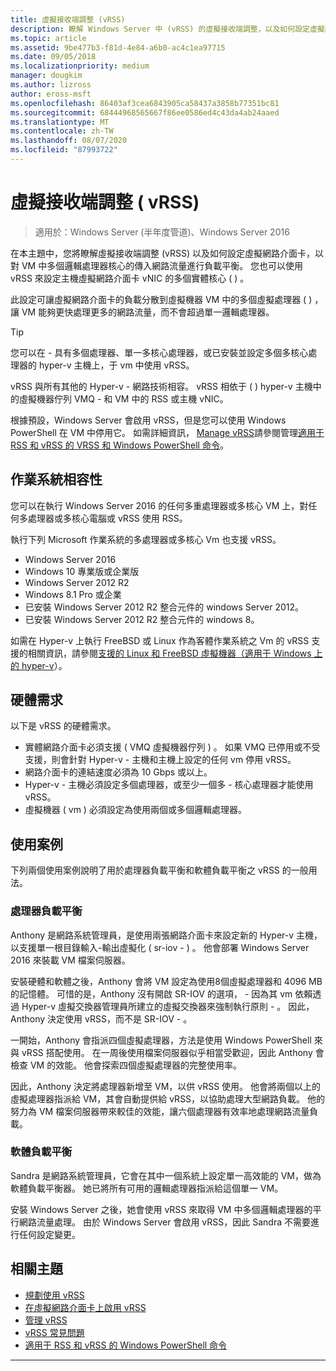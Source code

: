 ```yaml
---
title: 虛擬接收端調整 (vRSS)
description: 瞭解 Windows Server 中 (vRSS) 的虛擬接收端調整，以及如何設定虛擬網路介面卡，以對 VM 中多個邏輯處理器核心的傳入網路流量進行負載平衡。 您也可以 (vNIC) 設定主機虛擬網路介面卡的實體核心數。
ms.topic: article
ms.assetid: 9be477b3-f81d-4e84-a6b0-ac4c1ea97715
ms.date: 09/05/2018
ms.localizationpriority: medium
manager: dougkim
ms.author: lizross
author: eross-msft
ms.openlocfilehash: 86403af3cea6843905ca58437a3858b77351bc81
ms.sourcegitcommit: 68444968565667f86ee0586ed4c43da4ab24aaed
ms.translationtype: MT
ms.contentlocale: zh-TW
ms.lasthandoff: 08/07/2020
ms.locfileid: "87993722"
---
```

# <a name="virtual-receive-side-scaling-vrss"></a>虛擬接收端調整 \( vRSS\)

>適用於：Windows Server (半年度管道)、Windows Server 2016

在本主題中，您將瞭解虛擬接收端調整 (vRSS) 以及如何設定虛擬網路介面卡，以對 VM 中多個邏輯處理器核心的傳入網路流量進行負載平衡。 您也可以使用 vRSS 來設定主機虛擬網路介面卡 vNIC 的多個實體核心 \( \) 。

此設定可讓虛擬網路介面卡的負載分散到虛擬機器 VM 中的多個虛擬處理器 \( \) ，讓 VM 能夠更快處理更多的網路流量，而不會超過單一邏輯處理器。

>[!TIP]
>您可以在 \- 具有多個處理器、單一多核心處理器，或已安裝並設定多個多核心處理器的 hyper-v 主機上，于 vm 中使用 vRSS。

vRSS 與所有其他的 Hyper-v \- 網路技術相容。 vRSS 相依于 \( \) hyper-v 主機中的虛擬機器佇列 VMQ \- 和 VM 中的 RSS 或主機 vNIC。

根據預設，Windows Server 會啟用 vRSS，但是您可以使用 Windows PowerShell 在 VM 中停用它。 如需詳細資訊， [Manage vRSS](vrss-manage.md)請參閱管理[適用于 RSS 和 vRSS 的 VRSS 和 Windows PowerShell 命令](vrss-wps.md)。



## <a name="operating-system-compatibility"></a>作業系統相容性

您可以在執行 Windows Server 2016 的任何多重處理器或多核心 VM 上，對任何多處理器或多核心電腦或 vRSS 使用 RSS。

執行下列 Microsoft 作業系統的多處理器或多核心 Vm 也支援 vRSS。

- Windows Server 2016
- Windows 10 專業版或企業版
- Windows Server 2012 R2
- Windows 8.1 Pro 或企業
- 已安裝 Windows Server 2012 R2 整合元件的 windows Server 2012。
- 已安裝 Windows Server 2012 R2 整合元件的 windows 8。

如需在 Hyper-v 上執行 FreeBSD 或 Linux 作為客體作業系統之 Vm 的 vRSS 支援的相關資訊，請參閱[支援的 Linux 和 FreeBSD 虛擬機器（適用于 Windows 上的 hyper-v](../../../virtualization/hyper-v/supported-linux-and-freebsd-virtual-machines-for-hyper-v-on-windows.md)）。

## <a name="hardware-requirements"></a>硬體需求

以下是 vRSS 的硬體需求。

- 實體網路介面卡必須支援 \( VMQ 虛擬機器佇列 \) 。 如果 VMQ 已停用或不受支援，則會針對 Hyper-v \- 主機和主機上設定的任何 vm 停用 vRSS。
- 網路介面卡的連結速度必須為 10 Gbps 或以上。
- Hyper-v \- 主機必須設定多個處理器，或至少一個多 \- 核心處理器才能使用 vRSS。
- 虛擬機器 \( vm \) 必須設定為使用兩個或多個邏輯處理器。


## <a name="use-case-scenarios"></a>使用案例

下列兩個使用案例說明了用於處理器負載平衡和軟體負載平衡之 vRSS 的一般用法。

### <a name="processor-load-balancing"></a>處理器負載平衡

Anthony 是網路系統管理員，是使用兩張網路介面卡來設定新的 Hyper-v 主機，以支援單一根目錄輸入-輸出虛擬化 \( sr-iov \- \) 。 他會部署 Windows Server 2016 來裝載 VM 檔案伺服器。

安裝硬體和軟體之後，Anthony 會將 VM 設定為使用8個虛擬處理器和 4096 MB 的記憶體。 可惜的是，Anthony 沒有開啟 SR-IOV 的選項， \- 因為其 vm 依賴透過 Hyper-v 虛擬交換器管理員所建立的虛擬交換器來強制執行原則 \- 。 因此，Anthony 決定使用 vRSS，而不是 SR-IOV \- 。

一開始，Anthony 會指派四個虛擬處理器，方法是使用 Windows PowerShell 來與 vRSS 搭配使用。 在一周後使用檔案伺服器似乎相當受歡迎，因此 Anthony 會檢查 VM 的效能。  他會探索四個虛擬處理器的完整使用率。

因此，Anthony 決定將處理器新增至 VM，以供 vRSS 使用。  他會將兩個以上的虛擬處理器指派給 VM，其會自動提供給 vRSS，以協助處理大型網路負載。 他的努力為 VM 檔案伺服器帶來較佳的效能，讓六個處理器有效率地處理網路流量負載。


### <a name="software-load-balancing"></a>軟體負載平衡

Sandra 是網路系統管理員，它會在其中一個系統上設定單一高效能的 VM，做為軟體負載平衡器。 她已將所有可用的邏輯處理器指派給這個單一 VM。

安裝 Windows Server 之後，她會使用 vRSS 來取得 VM 中多個邏輯處理器的平行網路流量處理。 由於 Windows Server 會啟用 vRSS，因此 Sandra 不需要進行任何設定變更。


## <a name="related-topics"></a>相關主題

- [規劃使用 vRSS](vrss-plan.md)
- [在虛擬網路介面卡上啟用 vRSS](vrss-enable.md)
- [管理 vRSS](vrss-manage.md)
- [vRSS 常見問題](vrss-faq.md)
- [適用于 RSS 和 vRSS 的 Windows PowerShell 命令](vrss-wps.md)

---